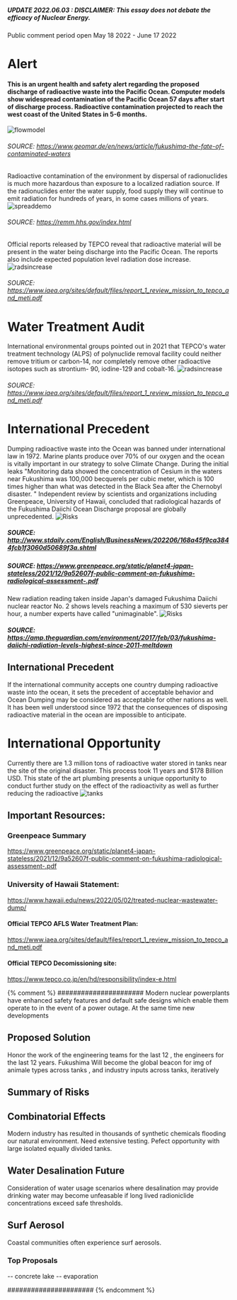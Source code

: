 
##### UPDATE 2022.06.03 : DISCLAIMER: This essay does not debate the efficacy of Nuclear Energy. 
Public comment period open May 18 2022 - June 17 2022


# Alert
#### This is an urgent health and safety alert regarding the proposed discharge of radioactive waste into the Pacific Ocean. Computer models show widespread contamination of the Pacific Ocean 57 days after start of discharge process. Radioactive contamination projected to reach the west coast of the United States in 5-6 months. 
![flowmodel](docs/assets/img/compmodel.png)
###### SOURCE: https://www.geomar.de/en/news/article/fukushima-the-fate-of-contaminated-waters

Radioactive contamination of the environment by dispersal of radionuclides is much more hazardous than exposure to a localized radiation source. If the radionuclides enter the water supply, food supply they will continue to emit radiation for hundreds of years, in some cases millions of years. 
![spreaddemo](docs/assets/img/radsb.png) 
###### SOURCE: https://remm.hhs.gov/index.html

Official reports released by TEPCO reveal that radioactive material will be present in the water being discharge into the Pacific Ocean. The reports also include expected population level radiation dose increase. 
![radsincrease](docs/assets/img/rads_pink.png) 
###### SOURCE: https://www.iaea.org/sites/default/files/report_1_review_mission_to_tepco_and_meti.pdf



# Water Treatment Audit
International environmental groups pointed out in 2021 that TEPCO's water treatment technology (ALPS) of polynuclide removal facility could neither remove tritium or carbon-14, nor completely remove other radioactive isotopes such as strontium- 90, iodine-129 and cobalt-16.
![radsincrease](docs/assets/img/alps.png) 
###### SOURCE: https://www.iaea.org/sites/default/files/report_1_review_mission_to_tepco_and_meti.pdf




# International Precedent
Dumping radioactive waste into the Ocean was banned under international law in 1972. Marine plants produce over 70% of our oxygen and the ocean is vitally important in our strategy to solve Climate Change. During the initial leaks "Monitoring data showed the concentration of Cesium in the waters near Fukushima was 100,000 becquerels per cubic meter, which is 100 times higher than what was detected in the Black Sea after the Chernobyl disaster. " Independent review by scientists and organizations including Greenpeace, University of Hawaii, concluded that radiological hazards of the Fukushima Daiichi Ocean Discharge proposal are globally unprecedented.
![ Risks ](docs/assets/img/earthquakeplants.jpg) 
##### SOURCE: http://www.stdaily.com/English/BusinessNews/202206/168a45f9ca3844fcb1f3060d50689f3a.shtml
##### SOURCE: https://www.greenpeace.org/static/planet4-japan-stateless/2021/12/9a52607f-public-comment-on-fukushima-radiological-assessment-.pdf


New radiation reading taken inside Japan's damaged Fukushima Daiichi nuclear reactor No. 2 shows levels reaching a maximum of 530 sieverts per hour, a number experts have called "unimaginable".
![ Risks ](docs/assets/img/earthquakeplants.jpg) 
##### SOURCE: https://amp.theguardian.com/environment/2017/feb/03/fukushima-daiichi-radiation-levels-highest-since-2011-meltdown


## International Precedent
If the international community accepts one country dumping radioactive waste into the ocean, it sets the precedent of acceptable behavior and Ocean Dumping may be considered as acceptable for other nations as well. It has been well understood since 1972 that the consequences of disposing radioactive material in the ocean are impossible to anticipate. 


# International Opportunity
Currently there are 1.3 million tons of radioactive water stored in tanks near the site of the original disaster. This process took 11 years and $178 Billion USD. This state of the art plumbing presents a unique opportunity to conduct further study on the effect of the radioactivity as well as further reducing the radioactive 
![tanks](docs/assets/img/flowers.jpg)



## Important Resources: 
### Greenpeace Summary
https://www.greenpeace.org/static/planet4-japan-stateless/2021/12/9a52607f-public-comment-on-fukushima-radiological-assessment-.pdf

### University of Hawaii Statement:
https://www.hawaii.edu/news/2022/05/02/treated-nuclear-wastewater-dump/

#### Official TEPCO AFLS Water Treatment Plan:
https://www.iaea.org/sites/default/files/report_1_review_mission_to_tepco_and_meti.pdf

#### Official TEPCO Decomissioning site:
https://www.tepco.co.jp/en/hd/responsibility/index-e.html








{% comment %}
######################
Modern nuclear powerplants have enhanced safety features and default safe designs which enable them operate to in the event of a power outage. At the same time new developments 

## Proposed Solution
Honor the work of the engineering teams for the last 12  , the engineers for the last 12 years.  Fukushima Will become the global beacon for 
img of animale types across tanks , and industry inputs across tanks, iteratively


## Summary of Risks


## Combinatorial Effects
Modern industry has resulted in thousands of synthetic chemicals flooding our natural environment.  Need extensive testing. Pefect opportunity with large isolated equally divided tanks. 

## Water Desalination Future
Consideration of water usage scenarios where desalination may provide drinking water may become unfeasable if long lived radioniclide concentrations exceed safe thresholds. 

## Surf Aerosol 
Coastal communities often experience surf aerosols. 



### Top Proposals 
-- concrete lake
-- evaporation

######################
{% endcomment %}
